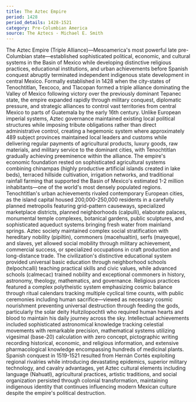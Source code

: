 ```yaml
---
title: The Aztec Empire
period: 1428
period_details: 1428-1521
category: Pre-Columbian America
source: The Aztecs - Michael E. Smith
---
```

The Aztec Empire (Triple Alliance)—Mesoamerica's most powerful late pre-Columbian state—established sophisticated political, economic, and cultural systems in the Basin of Mexico while developing distinctive religious practices, educational institutions, and urban achievements before Spanish conquest abruptly terminated independent indigenous state development in central Mexico. Formally established in 1428 when the city-states of Tenochtitlan, Texcoco, and Tlacopan formed a triple alliance dominating the Valley of Mexico following victory over the previously dominant Tepanec state, the empire expanded rapidly through military conquest, diplomatic pressure, and strategic alliances to control vast territories from central Mexico to parts of Guatemala by the early 16th century. Unlike European imperial systems, Aztec governance maintained existing local political structures while imposing tribute obligations rather than direct administrative control, creating a hegemonic system where approximately 489 subject provinces maintained local leaders and customs while delivering regular payments of agricultural products, luxury goods, raw materials, and military service to the dominant cities, with Tenochtitlan gradually achieving preeminence within the alliance. The empire's economic foundation rested on sophisticated agricultural systems combining chinampas (highly productive artificial islands created in lake beds), terraced hillside cultivation, irrigation networks, and traditional rainfall farming that supported the Basin of Mexico's estimated 1-2 million inhabitants—one of the world's most densely populated regions. Tenochtitlan's urban achievements rivaled contemporary European cities, as the island capital housed 200,000-250,000 residents in a carefully planned metropolis featuring grid-pattern causeways, specialized marketplace districts, planned neighborhoods (calpulli), elaborate palaces, monumental temple complexes, botanical gardens, public sculptures, and sophisticated aqueduct systems bringing fresh water from mainland springs. Aztec society maintained complex social stratification with hereditary nobility (pipiltin), commoners (macehualtin), serfs (mayeque), and slaves, yet allowed social mobility through military achievement, commercial success, or specialized occupations in craft production and long-distance trade. The civilization's distinctive educational system provided universal basic education through neighborhood schools (telpochcalli) teaching practical skills and civic values, while advanced schools (calmecac) trained nobility and exceptional commoners in history, astronomy, theology, mathematics, and governance. Religious practices featured a complex polytheistic system emphasizing cosmic balance through ritual calendars tracking multiple cyclical time counts, with public ceremonies including human sacrifice—viewed as necessary cosmic nourishment preventing universal destruction through feeding the gods, particularly the solar deity Huitzilopochtli who required human hearts and blood to maintain his daily journey across the sky. Intellectual achievements included sophisticated astronomical knowledge tracking celestial movements with remarkable precision, mathematical systems utilizing vigesimal (base-20) calculation with zero concept, pictographic writing recording historical, economic, and religious information, and extensive pharmacological knowledge encompassing hundreds of medicinal plants. Spanish conquest in 1519-1521 resulted from Hernán Cortés exploiting regional rivalries while introducing devastating epidemics, superior military technology, and cavalry advantages, yet Aztec cultural elements including language (Nahuatl), agricultural practices, artistic traditions, and social organization persisted through colonial transformation, maintaining indigenous identity that continues influencing modern Mexican culture despite the empire's political destruction. 